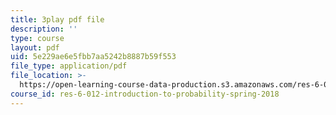 ```yaml
---
title: 3play pdf file
description: ''
type: course
layout: pdf
uid: 5e229ae6e5fbb7aa5242b8887b59f553
file_type: application/pdf
file_location: >-
  https://open-learning-course-data-production.s3.amazonaws.com/res-6-012-introduction-to-probability-spring-2018/5e229ae6e5fbb7aa5242b8887b59f553_HTs6Zhc2S1M.pdf
course_id: res-6-012-introduction-to-probability-spring-2018
---
```

